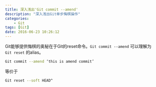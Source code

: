 ```yaml
---
title: 深入浅出'Git commit --amend'
description: "深入浅出Git单步悔棋操作"
categories:
    - Git
tags: [Git]
date: 2016-06-23 10:26:12
---
```


Git能够提供悔棋的奥秘在于Git的reset命令。`Git commit --amend` 可以理解为`Git reset` 的alias。
``` bash
Git commit --amend ‘this is amend commit’
```
等价于
``` bash
Git reset --soft HEAD^
```
